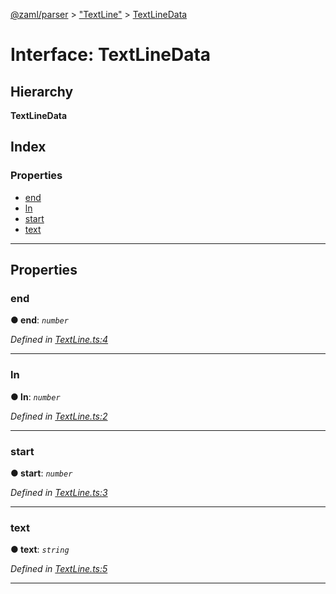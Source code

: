 [@zaml/parser](../README.md) > ["TextLine"](../modules/_textline_.md) > [TextLineData](../interfaces/_textline_.textlinedata.md)

# Interface: TextLineData

## Hierarchy

**TextLineData**

## Index

### Properties

* [end](_textline_.textlinedata.md#end)
* [ln](_textline_.textlinedata.md#ln)
* [start](_textline_.textlinedata.md#start)
* [text](_textline_.textlinedata.md#text)

---

## Properties

<a id="end"></a>

###  end

**● end**: *`number`*

*Defined in [TextLine.ts:4](https://github.com/nexushubs/zaml-lang/blob/5afa52e/packages/zaml-parser/src/TextLine.ts#L4)*

___
<a id="ln"></a>

###  ln

**● ln**: *`number`*

*Defined in [TextLine.ts:2](https://github.com/nexushubs/zaml-lang/blob/5afa52e/packages/zaml-parser/src/TextLine.ts#L2)*

___
<a id="start"></a>

###  start

**● start**: *`number`*

*Defined in [TextLine.ts:3](https://github.com/nexushubs/zaml-lang/blob/5afa52e/packages/zaml-parser/src/TextLine.ts#L3)*

___
<a id="text"></a>

###  text

**● text**: *`string`*

*Defined in [TextLine.ts:5](https://github.com/nexushubs/zaml-lang/blob/5afa52e/packages/zaml-parser/src/TextLine.ts#L5)*

___

